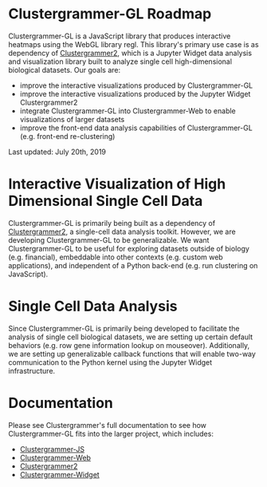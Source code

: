 # Clustergrammer-GL Roadmap
Clustergrammer-GL is a JavaScript library that produces interactive heatmaps using the WebGL library regl. This library's primary use case is as dependency of [Clustergrammer2](https://github.com/ismms-himc/clustergrammer2), which is a Jupyter Widget data analysis and visualization library built to analyze single cell high-dimensional biological datasets. Our goals are:

* improve the interactive visualizations produced by Clustergrammer-GL
* improve the interactive visualizations produced by the Jupyter Widget Clustergrammer2
* integrate Clustergrammer-GL into Clustergrammer-Web to enable visualizations of larger datasets
* improve the front-end data analysis capabilities of Clustergrammer-GL (e.g. front-end re-clustering)

Last updated: July 20th, 2019

# Interactive Visualization of High Dimensional Single Cell Data
Clustergrammer-GL is primarily being built as a dependency of [Clustergrammer2](https://github.com/ismms-himc/clustergrammer2), a single-cell data analysis toolkit. However, we are developing Clustergrammer-GL to be generalizable. We want Clustergrammer-GL to be useful for exploring datasets outside of biology (e.g. financial), embeddable into other contexts (e.g. custom web applications), and independent of a Python back-end (e.g. run clustering on JavaScript). 

# Single Cell Data Analysis
Since Clustergrammer-GL is primarily being developed to facilitate the analysis of single cell biological datasets, we are setting up certain default behaviors (e.g. row gene information lookup on mouseover). Additionally, we are setting up generalizable callback functions that will enable two-way communication to the Python kernel using the Jupyter Widget infrastructure. 

# Documentation
Please see Clustergrammer's full documentation to see how Clustergrammer-GL fits into the larger project, which includes:
* [Clustergrammer-JS](https://github.com/maayanlab/clustergrammer)
* [Clustergrammer-Web](https://github.com/maayanlab/clustergrammer-web)
* [Clustergrammer2](https://github.com/ismms-himc/clustergrammer2)
* [Clustergrammer-Widget](https://github.com/maayanlab/clustergrammer-widget)

